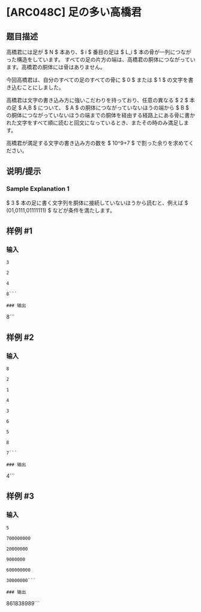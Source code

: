 # [ARC048C] 足の多い高橋君

## 题目描述

[problemUrl]: https://atcoder.jp/contests/arc048/tasks/arc048_c

高橋君には足が $ N $ 本あり、$ i $ 番目の足は $ L_i $ 本の骨が一列につながった構造をしています。 すべての足の片方の端は、高橋君の胴体につながっています。高橋君の胴体には骨はありません。

今回高橋君は、自分のすべての足のすべての骨に $ 0 $ または $ 1 $ の文字を書き込むことにしました。

高橋君は文字の書き込み方に強いこだわりを持っており、任意の異なる $ 2 $ 本の足 $ A,B $ について、 $ A $ の胴体につながっていないほうの端から $ B $ の胴体につながっていないほうの端までの胴体を経由する経路上にある骨に書かれた文字をすべて順に読むと回文になっているとき、またその時のみ満足します。

高橋君が満足する文字の書き込み方の数を $ 10^9+7 $ で割った余りを求めてください。

## 说明/提示

### Sample Explanation 1

$ 3 $ 本の足に書く文字列を胴体に接続していないほうから読むと、例えば $ (01,0111,01111111) $ などが条件を満たします。

## 样例 #1

### 输入

```
3
2
4
8```

### 输出

```
8```

## 样例 #2

### 输入

```
8
2
1
4
3
6
5
8
7```

### 输出

```
4```

## 样例 #3

### 输入

```
5
700000000
20000000
9000000
600000000
30000000```

### 输出

```
861838989```

